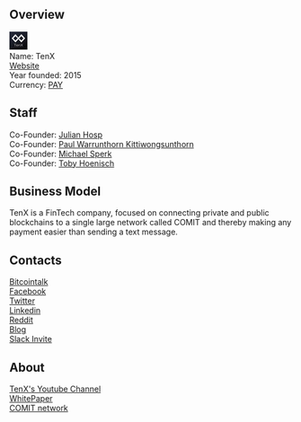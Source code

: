 ## Overview
![logo](../projects/logo/tenx.png)  
Name: TenX  
[Website](https://www.tenx.tech/index.html)  
Year founded: 2015  
Currency: [PAY](https://coinmarketcap.com/assets/tenx/)  
## Staff
Co-Founder: [Julian Hosp](../people/julian_hosp.md)  
Co-Founder: [Paul Warrunthorn Kittiwongsunthorn](../people/paul_kitti.md)  
Co-Founder: [Michael Sperk](../people/michael_sperk.md)  
Co-Founder: [Toby Hoenisch](../people/toby_hoenisch.md)  
## Business Model
TenX is a FinTech company, focused on connecting private and public blockchains to a single large network called COMIT and thereby making any payment easier than sending a text message.
## Contacts
[Bitcointalk](https://bitcointalk.org/index.php?topic=1953612.0)  
[Facebook](https://www.facebook.com/tenxwallet/)  
[Twitter](https://twitter.com/tenxwallet)  
[Linkedin](https://www.linkedin.com/company-beta/15263799/)  
[Reddit](https://www.reddit.com/r/TenX/)  
[Blog](https://blog.tenx.tech/)  
[Slack Invite](https://ten-x.herokuapp.com/)  
## About
[TenX's Youtube Channel](https://www.youtube.com/channel/UCrh49JX-9UQJbee6e4EGhog)  
[WhitePaper](https://www.tenx.tech/whitepaper/tenx_whitepaper_final.pdf)  
[COMIT network](http://www.comit.network/)  
